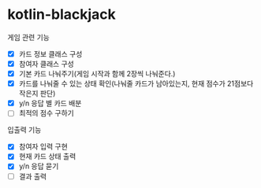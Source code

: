 # kotlin-blackjack

게임 관련 기능

- [x] 카드 정보 클래스 구성
- [x] 참여자 클래스 구성
- [x] 기본 카드 나눠주기(게임 시작과 함께 2장씩 나눠준다.)
- [x] 카드를 나눠줄 수 있는 상태 확인(나눠줄 카드가 남아있는지, 현재 점수가 21점보다 작은지 판단)
- [x] y/n 응답 별 카드 배분
- [ ] 최적의 점수 구하기

입출력 기능

- [x] 참여자 입력 구현
- [x] 현재 카드 상태 출력
- [x] y/n 응답 묻기
- [ ] 결과 출력